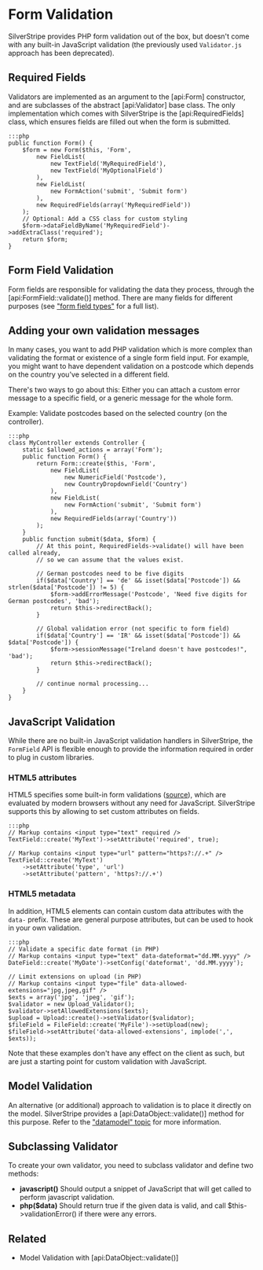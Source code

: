# Form Validation

SilverStripe provides PHP form validation out of the box,
but doesn't come with any built-in JavaScript validation
(the previously used `Validator.js` approach has been deprecated).

## Required Fields

Validators are implemented as an argument to the [api:Form] constructor,
and are subclasses of the abstract [api:Validator] base class.
The only implementation which comes with SilverStripe is
the [api:RequiredFields] class, which ensures fields are filled out
when the form is submitted.

	:::php
	public function Form() {
		$form = new Form($this, 'Form',
			new FieldList(
				new TextField('MyRequiredField'),
				new TextField('MyOptionalField')
			),
			new FieldList(
				new FormAction('submit', 'Submit form')
			),
			new RequiredFields(array('MyRequiredField'))
		);
		// Optional: Add a CSS class for custom styling
		$form->dataFieldByName('MyRequiredField')->addExtraClass('required');
		return $form;
	}

## Form Field Validation

Form fields are responsible for validating the data they process,
through the [api:FormField::validate()] method. There are many fields
for different purposes (see ["form field types"](/reference/form-field-types) for a full list).

## Adding your own validation messages

In many cases, you want to add PHP validation which is more complex than
validating the format or existence of a single form field input.
For example, you might want to have dependent validation on
a postcode which depends on the country you've selected in a different field.

There's two ways to go about this: Either you can attach a custom error message
to a specific field, or a generic message for the whole form.

Example: Validate postcodes based on the selected country (on the controller).

	:::php
	class MyController extends Controller {
		static $allowed_actions = array('Form');
		public function Form() {
			return Form::create($this, 'Form',
				new FieldList(
					new NumericField('Postcode'),
					new CountryDropdownField('Country')
				),
				new FieldList(
					new FormAction('submit', 'Submit form')
				),
				new RequiredFields(array('Country'))
			);
		}
		public function submit($data, $form) {
			// At this point, RequiredFields->validate() will have been called already,
			// so we can assume that the values exist.
			
			// German postcodes need to be five digits
			if($data['Country'] == 'de' && isset($data['Postcode']) && strlen($data['Postcode']) != 5) {
				$form->addErrorMessage('Postcode', 'Need five digits for German postcodes', 'bad');
				return $this->redirectBack();
			}
			
			// Global validation error (not specific to form field)
			if($data['Country'] == 'IR' && isset($data['Postcode']) && $data['Postcode']) {
				$form->sessionMessage("Ireland doesn't have postcodes!", 'bad');
				return $this->redirectBack();
			}
			
			// continue normal processing...
		}
	}

## JavaScript Validation

While there are no built-in JavaScript validation handlers in SilverStripe,
the `FormField` API is flexible enough to provide the information required
in order to plug in custom libraries.

### HTML5 attributes

HTML5 specifies some built-in form validations ([source](http://www.w3.org/wiki/HTML5_form_additions)),
which are evaluated by modern browsers without any need for JavaScript.
SilverStripe supports this by allowing to set custom attributes on fields.

	:::php
	// Markup contains <input type="text" required />
	TextField::create('MyText')->setAttribute('required', true);
	
	// Markup contains <input type="url" pattern="https?://.+" />
	TextField::create('MyText')
		->setAttribute('type', 'url')
		->setAttribute('pattern', 'https?://.+')

### HTML5 metadata

In addition, HTML5 elements can contain custom data attributes with the `data-` prefix.
These are general purpose attributes, but can be used to hook in your own validation.

	:::php
	// Validate a specific date format (in PHP)
	// Markup contains <input type="text" data-dateformat="dd.MM.yyyy" />
	DateField::create('MyDate')->setConfig('dateformat', 'dd.MM.yyyy');
	
	// Limit extensions on upload (in PHP)
	// Markup contains <input type="file" data-allowed-extensions="jpg,jpeg,gif" />
	$exts = array('jpg', 'jpeg', 'gif');
	$validator = new Upload_Validator();
	$validator->setAllowedExtensions($exts);
	$upload = Upload::create()->setValidator($validator);
	$fileField = FileField::create('MyFile')->setUpload(new);
	$fileField->setAttribute('data-allowed-extensions', implode(',', $exts));

Note that these examples don't have any effect on the client as such,
but are just a starting point for custom validation with JavaScript.

## Model Validation

An alternative (or additional) approach to validation is to place it directly
on the model. SilverStripe provides a [api:DataObject::validate()] method for this purpose.
Refer to the ["datamodel" topic](/topics/datamodel#validation-and-constraints) for more information.

## Subclassing Validator

To create your own validator, you need to subclass validator and define two methods:

 *  **javascript()** Should output a snippet of JavaScript that will get called to perform javascript validation.
 *  **php($data)** Should return true if the given data is valid, and call $this->validationError() if there were any
errors.

## Related

 * Model Validation with [api:DataObject::validate()]
